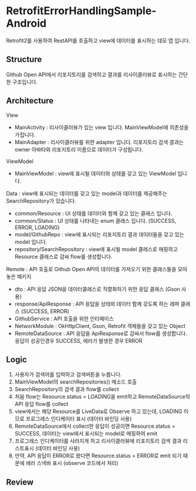 # RetrofitErrorHandlingSample-Android

Retrofit2를 사용하여 RestAPI를 호출하고 view에 데이터를 표시하는 데모 앱 입니다.

## Structure

Github Open API에서 리포지토리를 검색하고 결과를 리사이클러뷰로 표시하는 간단한 구조입니다.

## Architecture

View
  - MainActivity : 리사이클러뷰가 있는 view 입니다. MainViewModel에 의존성을 가집니다.
  - MainAdapter : 리사이클러뷰를 위한 adapter 입니다. 리포지토리 검색 결과는 owner 아바타와 리포지토리 이름으로 데이터가 구성됩니다.

ViewModel
  - MainViewModel : view에 표시될 데이터와 상태를 갖고 있는 ViewModel 입니다.

Data : view에 표시되는 데이터를 갖고 있는 model과 데이터를 제공해주는 SearchRepository가 있습니다.
  - common/Resource : UI 상태를 데이터와 함께 갖고 있는 클래스 입니다.
  - common/Status : UI 상태를 나타내는 enum 클래스 입니다. (SUCCESS, ERROR, LOADING)
  - model/GithubRepo : view에 표시되는 리포지토리 결과 데이터들을 갖고 있는 model 입니다.
  - repository/SearchRepository : view에 표시될 model 클래스로 매핑하고 Resource 클래스로 감싸 flow를 생성합니다.

Remote : API 호출로 Github Open API의 데이터를 가져오기 위한 클래스들을 모아놓은 패키지
  - dto : API 응답 JSON을 데이터클래스로 직렬화하기 위한 응답 클래스 (Gson 사용)
  - response/ApiResponse : API 응답을 상태와 데이터 함께 갖도록 하는 래퍼 클래스 (SUCCESS, ERROR)
  - GithubService : API 호출을 위한 인터페이스
  - NetworkModule : OkHttpClient, Gson, Retrofit 객체들을 갖고 있는 Object
  - RemoteDataSource : API 응답을 ApiResponse로 감싸서 flow를 생성합니다. 응답이 성공인경우 SUCCESS, 에러가 발생한 경우 ERROR

## Logic

1. 사용자가 검색어를 입력하고 검색버튼을 누릅니다.
2. MainViewModel의 searchRepositories() 메소드 호출
3. SearchRepository의 검색 결과 flow를 collect
4. 처음 flow는 Resource.status = LOADING을 emit하고 RemoteDataSource의 API 응답 flow를 collect
5. view에서는 해당 Resource를 LiveData로 Observe 하고 있는데, LOADING 이므로 프로그레스 인디케이터 표시 (데이터 바인딩 사용)
6. RemoteDataSource에서 collect한 응답이 성공이면 Resource.status = SUCCESS, 데이터는 view에서 표시되는 model로 매핑하여 emit
7. 프로그레스 인디케이터를 사라지게 하고 리사이클러뷰에 리포지토리 검색 결과 리스트표시 (데이터 바인딩 사용)
8. 만약, API 응답이 ERROR로 왔다면 Resource.status = ERROR로 emit 되기 때문에 에러 스낵바 표시 (observe 코드에서 처리)

## Review
